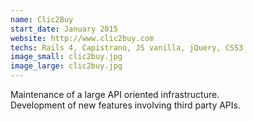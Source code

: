 ```yaml
---
name: Clic2Buy
start_date: January 2015
website: http://www.clic2buy.com
techs: Rails 4, Capistrano, JS vanilla, jQuery, CSS3
image_small: clic2buy.jpg
image_large: clic2buy.jpg
---
```


Maintenance of a large API oriented infrastructure.  
Development of new features involving third party APIs.
